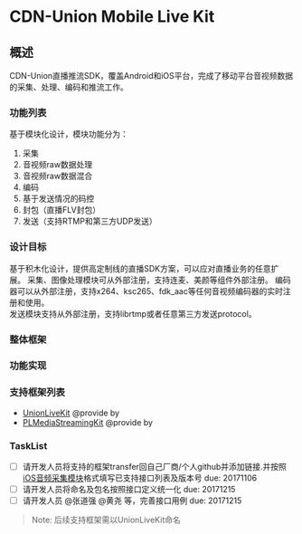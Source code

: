 # CDN-Union Mobile Live Kit
## 概述
CDN-Union直播推流SDK，覆盖Android和iOS平台，完成了移动平台音视频数据的采集、处理、编码和推流工作。
### 功能列表
基于模块化设计，模块功能分为：
1.  采集
2.  音视频raw数据处理
3.  音视频raw数据混合
4.  编码
5.  基于发送情况的码控
6.  封包（直播FLV封包）
7.  发送（支持RTMP和第三方UDP发送）

### 设计目标
基于积木化设计，提供高定制线的直播SDK方案，可以应对直播业务的任意扩展。
采集、图像处理模块可从外部注册，支持连麦、美颜等组件外部注册。
编码器可以从外部注册，支持x264、ksc265、fdk_aac等任何音视频编码器的实时注册和使用。  
发送模块支持从外部注册，支持librtmp或者任意第三方发送protocol。 

### 整体框架

### 功能实现

### 支持框架列表
- [UnionLiveKit](/) @provide by  
- [PLMediaStreamingKit](/) @provide by

### TaskList
- [ ] 请开发人员将支持的框架transfer回自己厂商/个人github并添加链接.并按照 [iOS音频采集模块](iOS/datacollectionaudio.md)格式填写已支持接口列表及版本号 due: 20171106
- [ ] 请开发人员将命名及包名按照接口定义统一化 due: 20171215
- [ ] 请开发人员 @张道强 @黄尧 等，完善接口用例 due: 20171215

> Note: 后续支持框架需以UnionLiveKit命名
